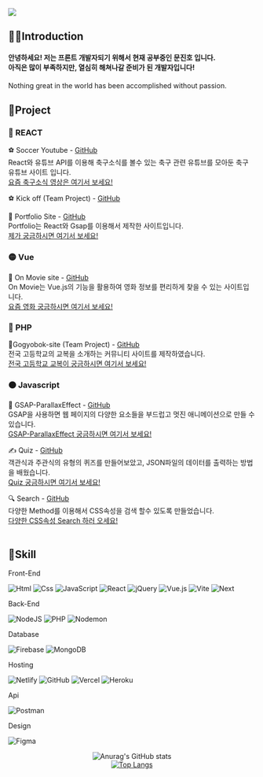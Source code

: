 <div align=left>
<img src="https://capsule-render.vercel.app/api?type=rounded&color=timeGradient&text=Welcome%20to%20JinHo's%20GitHub%20👋&fontSize=50" />

<br>
<h2>🙍‍♂️Introduction</h2>
<h4>안녕하세요! 저는 프론트 개발자되기 위해서 현재 공부중인 문진호 입니다.<br>
아직은 많이 부족하지만, 열심히 해쳐나갈 준비가 된 개발자입니다!</h4>

Nothing great in the world has been accomplished without passion.
<br>

## 📄Project

### 🔴 REACT
⚽ Soccer Youtube - [GitHub](https://github.com/jinhomun/SoccerYoutube-site)    
React와 유튜브 API를 이용해 축구소식를 볼수 있는 축구 관련 유튜브를 모아둔 축구 유튜브 사이트 입니다.<br> 
[요즘 축구소식 영상은 여기서 보세요!](https://youtube-project2023-jinhomun.netlify.app/) <br>

⚽ Kick off (Team Project) - [GitHub](https://github.com/audgns722/kickoff)
<br>

💪 Portfolio Site - [GitHub](https://github.com/jinhomun/Portfolio-react)   
Portfolio는 React와 Gsap를 이용해서 제작한 사이트입니다.    
[제가 궁금하시면 여기서 보세요!](https://react-project0106-439eb.web.app/)<br>

### 🟡 Vue
🎥 On Movie site - [GitHub](https://github.com/jinhomun/OnMovie-site)    
On Movie는 Vue.js의 기능을 활용하여 영화 정보를 편리하게 찾을 수 있는 사이트입니다.    
[요즘 영화 궁금하시면 여기서 보세요!](https://react-project0106-439eb.web.app/)<br>

### 🔵 PHP
🥼Gogyobok-site (Team Project) - [GitHub](https://github.com/jinhomun/Gogyobok-site)     
전국 고등학교의 교복을 소개하는 커뮤니티 사이트를 제작하였습니다.   
[전국 고등학교 교복이 궁금하시면 여기서 보세요!](http://answlsgh95.dothome.co.kr/blog_php/main/main.php) <br>

### 🟠 Javascript
💪 GSAP-ParallaxEffect - [GitHub](https://github.com/jinhomun/GSAP-ParallaxEffect)   
GSAP을 사용하면 웹 페이지의 다양한 요소들을 부드럽고 멋진 애니메이션으로 만들 수 있습니다.      
[GSAP-ParallaxEffect 궁금하시면 여기서 보세요!](https://jinhomun.github.io/webs2024/javascript/gsap/gsap01.html) <br>

✍ Quiz - [GitHub](https://github.com/jinhomun/QuizEffect)   
객관식과 주관식의 유형의 퀴즈를 만들어보았고, JSON파일의 데이터를 출력하는 방법을 배웠습니다.   
[Quiz 궁금하시면 여기서 보세요!](https://jinhomun.github.io/webs2024/javascript/quiz/quizEffect01.html) <br>

🔍 Search - [GitHub](https://github.com/jinhomun/QuizEffect)   
다양한 Method를 이용해서 CSS속성을 검색 할수 있도록 만들었습니다.<br>
[다양한 CSS속성 Search 하러 오세요!](https://jinhomun.github.io/webs2024/javascript/search/index.html)<br>
<br>


<h2>🔨Skill</h2>

Front-End   

<!-- HTML5 -->
<img alt="Html" src="https://img.shields.io/badge/HTML5-E34F26.svg?&logo=HTML5&logoColor=white"/>
<!-- CSS3 -->
<img alt="Css" src="https://img.shields.io/badge/CSS3-1572B6.svg?&logo=CSS3&logoColor=white"/>
<!-- JavaScript -->
<img alt="JavaScript" src="https://img.shields.io/badge/JavaScript-F7DF1E.svg?&logo=JavaScript&logoColor=black"/>
<!-- jQuery -->
<!-- React -->
<img alt="React" src="https://img.shields.io/badge/react-%2320232a.svg?logo=react&logoColor=%2361DAFB"/>
<img alt="jQuery" src="https://img.shields.io/badge/jquery-%230769AD.svg?logo=jquery&logoColor=white"/>
<!-- Vue.js -->
<img alt="Vue.js" src="https://img.shields.io/badge/vuejs-%2335495e.svg?logo=vuedotjs&logoColor=%234FC08D"/>
<!-- Vite -->
<img alt="Vite" src="https://img.shields.io/badge/vite-%23646CFF.svg?logo=vite&logoColor=white"/>
<!-- Next -->
<img alt="Next" src="https://img.shields.io/badge/Next-black?logo=next.js&logoColor=white"/>

Back-End

<!-- NodeJS -->
<img alt="NodeJS" src="https://img.shields.io/badge/node.js-6DA55F?logo=node.js&logoColor=white"/>
<!-- PHP -->
<img alt="PHP" src="https://img.shields.io/badge/php-%23777BB4.svg?logo=php&logoColor=white"/>
<!-- Nodemon -->
<img alt="Nodemon" src="https://img.shields.io/badge/NODEMON-%23323330.svg?logo=nodemon&logoColor=%BBDEAD"/>

Database

<!-- Firebase -->
<img alt="Firebase" src="https://img.shields.io/badge/Firebase-039BE5?logo=Firebase&logoColor=white"/>
<!-- MongoDB -->
<img alt="MongoDB" src="https://img.shields.io/badge/MongoDB-%234ea94b.svg?logo=mongodb&logoColor=white"/>

Hosting

<!-- Netlify -->
<img alt="Netlify" src="https://img.shields.io/badge/netlify-%23000000.svg?logo=netlify&logoColor=#00C7B7"/>
<!-- GitHub -->
<img alt="GitHub" src="https://img.shields.io/badge/github-%23121011.svg?logo=github&logoColor=white"/>
<!-- Vercel -->
<img alt="Vercel" src="https://img.shields.io/badge/vercel-%23000000.svg?logo=vercel&logoColor=white"/>
<!-- Heroku -->
<img alt="Heroku" src="https://img.shields.io/badge/heroku-%23430098.svg?logo=heroku&logoColor=white"/>

Api   

<!-- Postman -->
<img alt="Postman" src="https://img.shields.io/badge/Postman-FF6C37?logo=postman&logoColor=white"/>

Design   
<!-- Figma -->
<img alt="Figma" src="https://img.shields.io/badge/figma-%23F24E1E.svg?logo=figma&logoColor=white"/>


<div align=center>

![Anurag's GitHub stats](https://github-readme-stats.vercel.app/api?username=Jinhomun&show_icons=true&theme=dracula)<br>
[![Top Langs](https://github-readme-stats.vercel.app/api/top-langs/?username=Jinhomun&layout=donut&theme=dracula)](https://github.com/jinhomun/github-readme-stats)
</div>


